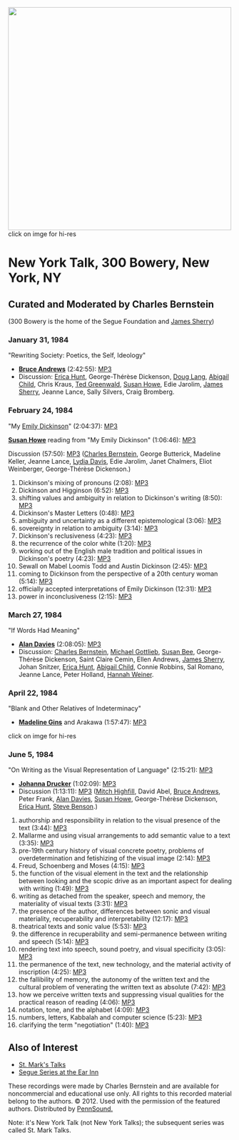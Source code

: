 [<img src="http://media.sas.upenn.edu/pennsound/groups/New-York-Talk/NY-Talk-Poster-sml.jpg" width="500" />](http://media.sas.upenn.edu/pennsound/groups/New-York-Talk/NY-Talk-Poster.jpg)  
click on imge for hi-res  

New York Talk, 300 Bowery, New York, NY
=======================================

Curated and Moderated by Charles Bernstein
------------------------------------------

(300 Bowery is the home of the Segue Foundation and [James Sherry](http://writing.upenn.edu/pennsound/x/Sherry.html))  
  

### January 31, 1984

"Rewriting Society: Poetics, the Self, Ideology"

-   [**Bruce Andrews**](http://writing.upenn.edu/pennsound/x/Andrews.php) (2:42:55): [MP3](http://media.sas.upenn.edu/pennsound/groups/New-York-Talk/Andrews-Bruce_Complete-Recording_Rewriting-Society_NYT_1-31-84.mp3)
-   Discussion:
    [Erica Hunt](http://writing.upenn.edu/pennsound/x/Hunt.php), George-Thérèse Dickenson, [Doug Lang](http://writing.upenn.edu/pennsound/x/Lang.php), [Abigail Child](http://writing.upenn.edu/pennsound/x/Child.php), Chris Kraus, [Ted Greenwald](http://writing.upenn.edu/pennsound/x/Greenwald.php), [Susan Howe](http://writing.upenn.edu/pennsound/x/Howe.php), Edie Jarolim, [James Sherry](http://writing.upenn.edu/pennsound/x/Sherry.html), Jeanne Lance, Sally Silvers, Craig Bromberg.


### February 24, 1984

"My [Emily Dickinson](Dickenson.php)" (2:04:37): [MP3](http://media.sas.upenn.edu/pennsound/groups/New-York-Talk/Howe-Susan_Complete-Recording_My-Emily_NYT_2-29-84.mp3)

[**Susan Howe**](http://writing.upenn.edu/pennsound/x/Howe.php) reading from "My Emily Dickinson" (1:06:46): [MP3](http://media.sas.upenn.edu/pennsound/groups/New-York-Talk/Howe/Howe-Susan_01_Susan-Howe-reading-from-My-Emily-Dickinson_My-Emily_NYT_2-29-84.mp3)

Discussion (57:50): [MP3](http://media.sas.upenn.edu/pennsound/groups/New-York-Talk/Howe/Howe-Susan_02_Discussion_My-Emily_NYT_2-29-84.mp3) ([Charles Bernstein](http://writing.upenn.edu/pennsound/x/Bernstein.html), George Butterick, Madeline Keller, Jeanne Lance, [Lydia Davis](http://writing.upenn.edu/pennsound/x/Davis.php), Edie Jarolim, Janet Chalmers, Eliot Weinberger, George-Thérèse Dickenson.)

1.  Dickinson's mixing of pronouns (2:08): [MP3](http://media.sas.upenn.edu/pennsound/groups/New-York-Talk/Howe/Discussion/Howe-Susan_01_Dickinsons-mixing-of-pronouns_My-Emily_NYT_2-29-84.mp3)
2.  Dickinson and Higginson (6:52): [MP3](http://media.sas.upenn.edu/pennsound/groups/New-York-Talk/Howe/Discussion/Howe-Susan_02_Dickinson-and-Higginson_My-Emily_NYT_2-29-84.mp3)
3.  shifting values and ambiguity in relation to Dickinson's writing (8:50): [MP3](http://media.sas.upenn.edu/pennsound/groups/New-York-Talk/Howe/Discussion/Howe-Susan_03_shifting-values-and-ambiguity-in-relation-to-Dickinsons-writing_My-Emily_NYT_2-29-84.mp3)
4.  Dickinson's Master Letters (0:48): [MP3](http://media.sas.upenn.edu/pennsound/groups/New-York-Talk/Howe/Discussion/Howe-Susan_04_Dickinsons-Master-Letters_My-Emily_NYT_2-29-84.mp3)
5.  ambiguity and uncertainty as a different epistemological (3:06): [MP3](http://media.sas.upenn.edu/pennsound/groups/New-York-Talk/Howe/Discussion/Howe-Susan_05_uncertainty-and-ambiguity-as-a-different-epistemological-position_My-Emily_NYT_2-29-84.mp3)
6.  sovereignty in relation to ambiguity (3:14): [MP3](http://media.sas.upenn.edu/pennsound/groups/New-York-Talk/Howe/Discussion/Howe-Susan_06_sovereignty-in-relation-to-sovereignty_My-Emily_NYT_2-29-84.mp3)
7.  Dickinson's reclusiveness (4:23): [MP3](http://media.sas.upenn.edu/pennsound/groups/New-York-Talk/Howe/Discussion/Howe-Susan_07_Dickinsons-reclusiveness_My-Emily_NYT_2-29-84.mp3)
8.  the recurrence of the color white (1:20): [MP3](http://media.sas.upenn.edu/pennsound/groups/New-York-Talk/Howe/Discussion/Howe-Susan_08_the-recurrence-of-the-color-white_My-Emily_NYT_2-29-84.mp3)
9.  working out of the English male tradition and political issues in Dickinson's poetry (4:23): [MP3](http://media.sas.upenn.edu/pennsound/groups/New-York-Talk/Howe/Discussion/Howe-Susan_09_working-out-of-the-English-male-tradition-and-political-issues-in-Dickinsons-poetry_My-Emily_NYT_2-29-84.mp3)
10. Sewall on Mabel Loomis Todd and Austin Dickinson (2:45): [MP3](http://media.sas.upenn.edu/pennsound/groups/New-York-Talk/Howe/Discussion/Howe-Susan_10_Sewall-on-Mabel-Loomis-Todd-and-Austin-Dickinson_My-Emily_NYT_2-29-84.mp3)
11. coming to Dickinson from the perspective of a 20th century woman (5:14): [MP3](http://media.sas.upenn.edu/pennsound/groups/New-York-Talk/Howe/Discussion/Howe-Susan_11_coming-to-Dickinson-from-the-perspective-of-a-20th-century-woman_My-Emily_NYT_2-29-84.mp3)
12. officially accepted interpretations of Emily Dickinson (12:31): [MP3](http://media.sas.upenn.edu/pennsound/groups/New-York-Talk/Howe/Discussion/Howe-Susan_12_officially-accepted-interpretations-of-Emily-Dickinson_My-Emily_NYT_2-29-84.mp3)
13. power in inconclusiveness (2:15): [MP3](http://media.sas.upenn.edu/pennsound/groups/New-York-Talk/Howe/Discussion/Howe-Susan_13_power-in-inconclusiveness_My-Emily_NYT_2-29-84.mp3)


### March 27, 1984

"If Words Had Meaning"

-   [**Alan Davies**](http://writing.upenn.edu/pennsound/x/Davies-Alan.php) (2:08:05): [MP3](http://media.sas.upenn.edu/pennsound/groups/New-York-Talk/Davies-Alan_Complete-Recording_If-Words-Had_NYT_3-27-84.mp3)
-   Discussion: [Charles Bernstein](http://writing.upenn.edu/pennsound/x/Bernstein.html), [Michael Gottlieb](http://writing.upenn.edu/pennsound/x/Gottlieb.php), [Susan Bee](http://writing.upenn.edu/pennsound/x/Bee.php), George-Thérèse Dickenson, Saint Claire Cemin, Ellen Andrews, [James Sherry](http://writing.upenn.edu/pennsound/x/Sherry.html), Johan Snitzer, [Erica Hunt](http://writing.upenn.edu/pennsound/x/Hunt.php), [Abigail Child](http://writing.upenn.edu/pennsound/x/Child.php), Connie Robbins, Sal Romano, Jeanne Lance, Peter Holland, [Hannah Weiner](http://writing.upenn.edu/pennsound/x/Weiner.php).


### April 22, 1984

"Blank and Other Relatives of Indeterminacy"

-   [**Madeline Gins**](http://writing.upenn.edu/pennsound/x/Gins.php) and Arakawa (1:57:47): [MP3](http://media.sas.upenn.edu/pennsound/groups/New-York-Talk/Gins-Madeline-Arakawa_Complete-Recording_Blank_NYT_4-22-84.mp3)

  
click on imge for hi-res  

### June 5, 1984

"On Writing as the Visual Representation of Language" (2:15:21): [MP3](http://media.sas.upenn.edu/pennsound/groups/New-York-Talk/Drucker-Johanna_Complete-Recording_NYT_6-5-84.mp3)

-   [**Johanna Drucker**](http://writing.upenn.edu/pennsound/x/Drucker.php) (1:02:09): [MP3](http://media.sas.upenn.edu/pennsound/groups/New-York-Talk/Drucker/Drucker-Johanna_01_Talk-Writing-as-the-Visual-Representation-of-Language_NYT_6-5-84.mp3)
-   Discussion (1:13:11): [MP3](http://media.sas.upenn.edu/pennsound/groups/New-York-Talk/Drucker/Drucker-Johanna_02_Discussion_NYT_6-5-84.mp3) ([Mitch Highfill](http://writing.upenn.edu/pennsound/x/Highfill.php), David Abel, [Bruce Andrews](http://writing.upenn.edu/pennsound/x/Andrews.php), Peter Frank, [Alan Davies](http://writing.upenn.edu/pennsound/x/Davies-Alan.php), [Susan Howe](http://writing.upenn.edu/pennsound/x/Howe.php.php), George-Thérèse Dickenson, [Erica Hunt](http://writing.upenn.edu/pennsound/x/Hunt.php), [Steve Benson](http://writing.upenn.edu/pennsound/x/Benson.php).)

1.  authorship and responsibility in relation to the visual presence of the text (3:44): [MP3](http://media.sas.upenn.edu/pennsound/groups/New-York-Talk/Drucker/Discussion/Drucker-Johanna_01_authorship-and-responsibility-in-relation-to-the-visual-presence-of-the-text_NYT_6-5-84.mp3)
2.  Mallarme and using visual arrangements to add semantic value to a text (3:35): [MP3](http://media.sas.upenn.edu/pennsound/groups/New-York-Talk/Drucker/Discussion/Drucker-Johanna_02_Mallarme-and-using-visual-arrangements-to-add-semantic-value-to-a-text_NYT_6-5-84.mp3)
3.  pre-19th century history of visual concrete poetry, problems of overdetermination and fetishizing of the visual image (2:14): [MP3](http://media.sas.upenn.edu/pennsound/groups/New-York-Talk/Drucker/Discussion/Drucker-Johanna_03_pre-19th-century-history-of-visual-concrete-poetry-problems-of-overdetermination-and-fetishizing-of-the-visual-image_NYT_6-5-84.mp3)
4.  Freud, Schoenberg and Moses (4:15): [MP3](http://media.sas.upenn.edu/pennsound/groups/New-York-Talk/Drucker/Discussion/Drucker-Johanna_04_Freud-Schoenberg-and-Moses_NYT_6-5-84.mp3)
5.  the function of the visual element in the text and the relationship between looking and the scopic drive as an important aspect for dealing with writing (1:49): [MP3](http://media.sas.upenn.edu/pennsound/groups/New-York-Talk/Drucker/Discussion/Drucker-Johanna_05_the-function-of-the-visual-element-in-the-text-and-the-relationship-between-looking-and-the-scopic-drive-as-an-important-aspect-for-dealing-with-writing_NYT_6-5-84.mp3)
6.  writing as detached from the speaker, speech and memory, the materiality of visual texts (3:31): [MP3](http://media.sas.upenn.edu/pennsound/groups/New-York-Talk/Drucker/Discussion/Drucker-Johanna_06_writing-as-detached-from-the-speaker-speech-and-memory-and-the-materiality-of-visual-texts_NYT_6-5-84.mp3)
7.  the presence of the author, differences between sonic and visual materiality, recuperability and interpretability (12:17): [MP3](http://media.sas.upenn.edu/pennsound/groups/New-York-Talk/Drucker/Discussion/Drucker-Johanna_07_the-presence-of-the-author-differences-between-sonic-and-visual-materiality-recuperability-and-interpretability_NYT_6-5-84.mp3)
8.  theatrical texts and sonic value (5:53): [MP3](http://media.sas.upenn.edu/pennsound/groups/New-York-Talk/Drucker/Discussion/Drucker-Johanna_08_theatrical-texts-and-sonic-value_NYT_6-5-84.mp3)
9.  the difference in recuperability and semi-permanence between writing and speech (5:14): [MP3](http://media.sas.upenn.edu/pennsound/groups/New-York-Talk/Drucker/Discussion/Drucker-Johanna_09_the-difference-in-recuperability-and-semi-permanence-between-writing-and-speech_NYT_6-5-84.mp3)
10. rendering text into speech, sound poetry, and visual specificity (3:05): [MP3](http://media.sas.upenn.edu/pennsound/groups/New-York-Talk/Drucker/Discussion/Drucker-Johanna_10_rendering-text-into-speech-sound-poetry-and-visual-speceficity_NYT_6-5-84.mp3)
11. the permanence of the text, new technology, and the material activity of inscription (4:25): [MP3](http://media.sas.upenn.edu/pennsound/groups/New-York-Talk/Drucker/Discussion/Drucker-Johanna_11_the-permanence-of-the-text-new-technology-and-the-material-activity-of-inscription_NYT_6-5-84.mp3)
12. the fallibility of memory, the autonomy of the written text and the cultural problem of venerating the written text as absolute (7:42): [MP3](http://media.sas.upenn.edu/pennsound/groups/New-York-Talk/Drucker/Discussion/Drucker-Johanna_12_the-fallibility-of-memory-the-autonomy-of-the-written-text-and-the-cultural-problem-of-venerating-the-written-text-as-absolute_NYT_6-5-84.mp3)
13. how we perceive written texts and suppressing visual qualities for the practical reason of reading (4:06): [MP3](http://media.sas.upenn.edu/pennsound/groups/New-York-Talk/Drucker/Discussion/Drucker-Johanna_13_how-we-perceive-written-texts-and-suppressing-visual-qualities-for-the-practical-reason-of-reading_NYT_6-5-84.mp3)
14. notation, tone, and the alphabet (4:09): [MP3](http://media.sas.upenn.edu/pennsound/groups/New-York-Talk/Drucker/Discussion/Drucker-Johanna_14_notation-tone-and-the-alphabet_NYT_6-5-84.mp3)
15. numbers, letters, Kabbalah and computer science (5:23): [MP3](http://media.sas.upenn.edu/pennsound/groups/New-York-Talk/Drucker/Discussion/Drucker-Johanna_15_numbers-letters-Kabbalah-and-computer-science_NYT_6-5-84.mp3)
16. clarifying the term "negotiation" (1:40): [MP3](http://media.sas.upenn.edu/pennsound/groups/New-York-Talk/Drucker/Discussion/Drucker-Johanna_16_clarifying-the-term-negotiation_NYT_6-5-84.mp3)

Also of Interest
----------------

-   [St. Mark's Talks](http://writing.upenn.edu/pennsound/x/St-Marks-Talks.php)
-   [Segue Series at the Ear Inn](http://writing.upenn.edu/pennsound/x/Ear-Inn.php)

These recordings were made by Charles Bernstein and are available for noncommercial and educational use only.
All rights to this recorded material belong to the authors. © 2012.
Used with the permission of the featured authors. Distributed by [PennSound.](../index.html)

  
  
Note: it's New York Talk (not New York Talks); the subsequent series was called St. Mark Talks.
